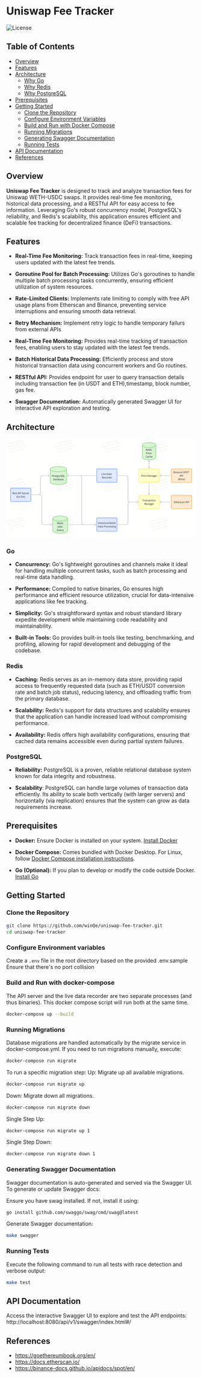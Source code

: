 # Uniswap Fee Tracker

![License](https://img.shields.io/badge/license-Apache-blue.svg)

## Table of Contents

- [Overview](#overview)
- [Features](#features)
- [Architecture](#architecture)
  - [Why Go](#why-go)
  - [Why Redis](#why-redis)
  - [Why PostgreSQL](#why-postgresql)
- [Prerequisites](#prerequisites)
- [Getting Started](#getting-started)
  - [Clone the Repository](#clone-the-repository)
  - [Configure Environment Variables](#configure-environment-variables)
  - [Build and Run with Docker Compose](#build-and-run-with-docker-compose)
  - [Running Migrations](#running-migrations)
  - [Generating Swagger Documentation](#generating-swagger-documentation)
  - [Running Tests](#running-tests)
- [API Documentation](#api-documentation)
- [References](#references)

## Overview

**Uniswap Fee Tracker** is designed to track and analyze transaction fees for Uniswap WETH-USDC swaps. It provides real-time fee monitoring, historical data processing, and a RESTful API for easy access to fee information. Leveraging Go's robust concurrency model, PostgreSQL's reliability, and Redis's scalability, this application ensures efficient and scalable fee tracking for decentralized finance (DeFi) transactions.

## Features

- **Real-Time Fee Monitoring:** Track transaction fees in real-time, keeping users updated with the latest fee trends.

- **Goroutine Pool for Batch Processing:** Utilizes Go's goroutines to handle multiple batch processing tasks concurrently, ensuring efficient utilization of system resources.
  
- **Rate-Limited Clients:** Implements rate limiting to comply with free API usage plans from Etherscan and Binance, preventing service interruptions and ensuring smooth data retrieval.

- **Retry Mechanism:** Implement retry logic to handle temporary failurs from external APIs

- **Real-Time Fee Monitoring:** Provides real-time tracking of transaction fees, enabling users to stay updated with the latest fee trends.

- **Batch Historical Data Processing:** Efficiently process and store historical transaction data using concurrent workers and Go routines.

- **RESTful API:** Provides endpoint for user to query transaction details including transaction fee (in USDT and ETH),timestamp, block number, gas fee.

- **Swagger Documentation:** Automatically generated Swagger UI for interactive API exploration and testing.

## Architecture

![System Architecture](./docs/images/system_architecture.png)
### Go

- **Concurrency:** Go's lightweight goroutines and channels make it ideal for handling multiple concurrent tasks, such as batch processing and real-time data handling.
  
- **Performance:** Compiled to native binaries, Go ensures high performance and efficient resource utilization, crucial for data-intensive applications like fee tracking.

- **Simplicity:** Go's straightforward syntax and robust standard library expedite development while maintaining code readability and maintainability.

- **Built-in Tools:** Go provides built-in tools like testing, benchmarking, and profiling, allowing for rapid development and debugging of the codebase.

### Redis
- **Caching:** Redis serves as an in-memory data store, providing rapid access to frequently requested data (such as ETH/USDT conversion rate and batch job status), reducing latency, and offloading traffic from the primary database.
  
- **Scalability:** Redis's support for data structures and scalability ensures that the application can handle increased load without compromising performance.

- **Availability:** Redis offers high availability configurations, ensuring that cached data remains accessible even during partial system failures.


### PostgreSQL

- **Reliability:** PostgreSQL is a proven, reliable relational database system known for data integrity and robustness.
  
- **Scalability**: PostgreSQL can handle large volumes of transaction data efficiently. Its ability to scale both vertically (with larger servers) and horizontally (via replication) ensures that the system can grow as data requirements increase.


## Prerequisites

- **Docker:** Ensure Docker is installed on your system. [Install Docker](https://docs.docker.com/get-docker/)
  
- **Docker Compose:** Comes bundled with Docker Desktop. For Linux, follow [Docker Compose installation instructions](https://docs.docker.com/compose/install/).

- **Go (Optional):** If you plan to develop or modify the code outside Docker. [Install Go](https://golang.org/doc/install)

## Getting Started

### Clone the Repository

```bash
git clone https://github.com/winQe/uniswap-fee-tracker.git
cd uniswap-fee-tracker
```
### Configure Environment variables

Create a `.env` file in the root directory based on the provided .env.sample
Ensure that there's no port collision

### Build and Run with docker-compose
The API server and the live data recorder are two separate processes (and thus binaries). This docker compose script will run both at the same time.
```bash
docker-compose up --build
```
### Running Migrations
Database migrations are handled automatically by the migrate service in docker-compose.yml. If you need to run migrations manually, execute:

```bash
docker-compose run migrate
```
To run a specific migration step:
Up: Migrate up all available migrations.
```bash
docker-compose run migrate up
```
Down: Migrate down all migrations.
```bash
docker-compose run migrate down
```
Single Step Up:
```bash
docker-compose run migrate up 1
```
Single Step Down:
```bash
docker-compose run migrate down 1
```
### Generating Swagger Documentation
Swagger documentation is auto-generated and served via the Swagger UI. To generate or update Swagger docs:

Ensure you have swag installed. If not, install it using:

```bash
go install github.com/swaggo/swag/cmd/swag@latest
```
Generate Swagger documentation:

```bash
make swagger
```
### Running Tests
Execute the following command to run all tests with race detection and verbose output:

```bash
make test
```

## API Documentation
Access the interactive Swagger UI to explore and test the API endpoints:
http://localhost:8080/api/v1/swagger/index.html#/

## References
* https://goethereumbook.org/en/
* https://docs.etherscan.io/
* https://binance-docs.github.io/apidocs/spot/en/
